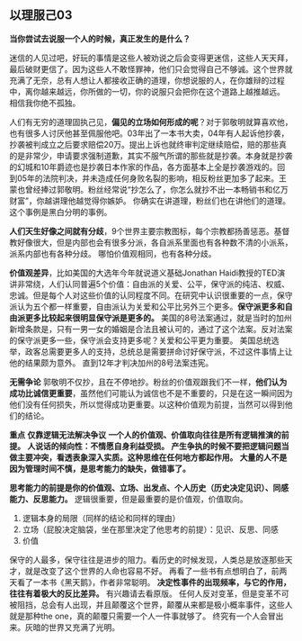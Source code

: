 ## 以理服己03

**当你尝试去说服一个人的时候，真正发生的是什么？**

迷信的人见过吧，好玩的事情是这些人被劝说之后会变得更迷信，这些人天天拜，最后破财更信了。因为这些人不敢怪罪神，他们只会觉得自己不够诚。这个世界就充满了无奈，总有人想让人都接收正确的道理，你想说服的人，在你雄辩的过程中，离你越来越远，你所做的一切，你的说服只会把你在这个道路上越推越远。
相信我你绝不孤独。

人们有无穷的道理固执己见，**偏见的立场如何形成的呢**？对于郭敬明就算喜欢他，也有很多人讨厌他甚至佩服他吧。03年出了一本书大卖，04年有人起诉他抄袭，抄袭被判成立之后要求赔偿20万。提出上诉也就终审判定继续赔偿，赔的那些真的是非常少，申请要求强制道歉，其实不服气所谓的那些就是抄袭。本身就是抄袭的幻城和10年爵迹也是抄袭日本作家的作品，各方面基本上全是抄袭游戏的。回到05年的法院判决，并未造成任何身败名裂的影响，相反粉丝更加多了起来。王蒙也曾经捧过郭敬明。粉丝经常说“抄怎么了，你怎么就抄不出一本畅销书和亿万财富”，你越讲理他越觉得你嫉妒。
你确实在讲道理，粉丝们也在讲他们的道理。这个事例是黑白分明的事例。

**人们天生好像之间就有分歧**，9个世界主要宗教图标，每个宗教都扬善惩恶。基督教好像很大，但是内部也会有很多分派，各自派系里面也有各种数不清的小派系，派系内部也有各种分歧。
哪怕价值观相同，也有各种分歧。

**价值观差异**，比如美国的大选年今年就说道义基础Jonathan Haidi教授的TED演讲非常绕，人们认同普遍5个价值：自由派的关爱、公平，保守派的纯洁、权威、忠诚。但是每个人对这些价值的认同程度不同。在研究中认识很重要的一点，保守派认为五个都一样重要，自由派认为关爱和公平比另外三个更多。**保守派更多和自由派更多比较起来很明显保守派是更多的。**
美国的8号法案通过，就是当时的加州新增条款是，只有一男一女的婚姻是合法且被认可的，通过了这个法案。反对法案的保守派更多一些，保守派会支持更多呢？关爱和公平更为重要。
美国总统选举，政客总需要更多人的支持，总统总是需要拼命讨好保守派，不过这件事情上让他的结果颇为意外。
直到12年才判决加州的8号法案违宪。

**无需争论**
郭敬明不仅抄，且在不停地抄。粉丝的价值观跟我们不一样，**他们认为成功比诚信更重要**，虽然他们可能认为诚信也不是不重要的，只是在这一瞬间因为他们没有任何损失，所以觉得成功更重要。以这种价值观为前提，当然可以得到他们的结论。


**重点**
**仅靠逻辑无法解决争议**
**一个人的价值观、价值取向往往是所有逻辑推演的前提。**
**人说话的倾向性：不情愿自身利益受损。**
**产生争执的时候不要把逻辑问题当做主要冲突，看透表象深入实质。这种思维在任何地方都起作用。**
**大量的人不是因为管理时间不慎，是思考能力的缺失，做错事了。**



**思考能力的前提是你的价值观、立场、出发点、个人历史（历史决定见识）、同感能力、反思能力。**
逻辑很重要，但是最重要的是价值观，价值取向。

1. 逻辑本身的局限（同样的结论和同样的理由）
2. 立场（屁股决定脑袋，坐在那里决定了他思考的前提）：见识、反思、同感
3. 价值


保守的人最多，保守往往是进步的阻力。看历史的时候发现，人类总是放逐那些天才，就是改变了这个世界的人命也容易不好。
再看了一些书有点想明白了，前两天看了一本书《黑天鹅》，作者非常聪明。
**决定性事件的出现频率，与它的作用，往往有着极大的反比差异。**
有兴趣请去看原版。
任何人反对变革，但是变革不可被阻挡，总会有人出现，并且颠覆这个世界，颠覆从来都是极小概率事件，这些人就是那种the one，真的颠覆只需要一个人一件事就够了。
终究有一个人会冒出来。灰暗的世界又充满了光明。





















































